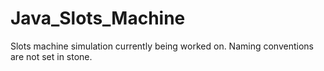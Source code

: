 # Java_Slots_Machine

Slots machine simulation currently being worked on. Naming conventions are not set in stone.
